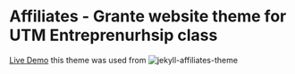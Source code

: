 # Affiliates - Grante website theme for UTM Entreprenurhsip class

[Live Demo](https://edtimer.github.io/Grante-site/)
this theme was used from ![jekyll-affiliates-theme](https://bootstrapstarter.com/assets/img/themes/affiliates-jekyll.jpg)
